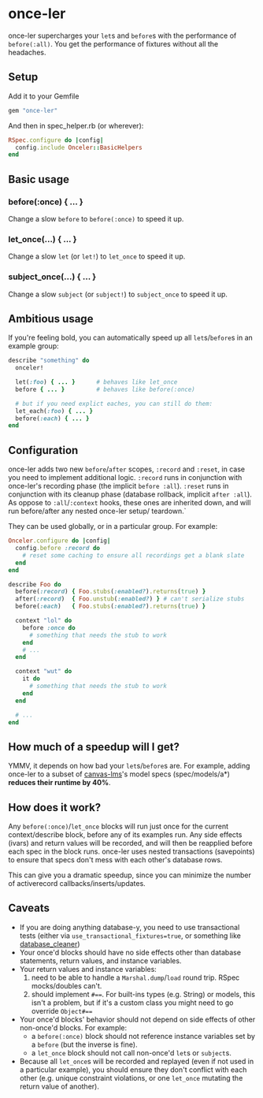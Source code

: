 # once-ler

once-ler supercharges your `let`s and `before`s with the performance
of `before(:all)`. You get the performance of fixtures without all the
headaches.

## Setup

Add it to your Gemfile

```ruby
gem "once-ler"
```

And then in spec_helper.rb (or wherever):

```ruby
RSpec.configure do |config|
  config.include Onceler::BasicHelpers
end
```

## Basic usage

### before(:once) { ... }

Change a slow `before` to `before(:once)` to speed it up.

### let_once(...) { ... }

Change a slow `let` (or `let!`) to `let_once` to speed it up.

### subject_once(...) { ... }

Change a slow `subject` (or `subject!`) to `subject_once` to speed it up.

## Ambitious usage

If you're feeling bold, you can automatically speed up all
`let`s/`before`s in an example group:

```ruby
describe "something" do
  onceler!

  let(:foo) { ... }      # behaves like let_once
  before { ... }         # behaves like before(:once)

  # but if you need explict eaches, you can still do them:
  let_each(:foo) { ... }
  before(:each) { ... }
end
```

## Configuration

once-ler adds two new `before`/`after` scopes, `:record` and `:reset`, in
case you need to implement additional logic. `:record` runs in
conjunction with once-ler's recording phase (the implicit `before :all`).
`:reset` runs in conjunction with its cleanup phase (database rollback,
implicit `after :all`). As oppose to `:all`/`:context` hooks, these ones
are inherited down, and will run before/after any nested once-ler setup/
teardown.`

They can be used globally, or in a particular group. For example:

```ruby
Onceler.configure do |config|
  config.before :record do
    # reset some caching to ensure all recordings get a blank slate
  end
end

describe Foo do
  before(:record) { Foo.stubs(:enabled?).returns(true) }
  after(:record)  { Foo.unstub(:enabled?) } # can't serialize stubs
  before(:each)   { Foo.stubs(:enabled?).returns(true) }

  context "lol" do
    before :once do
      # something that needs the stub to work
    end
    # ...
  end

  context "wut" do
    it do
      # something that needs the stub to work
    end
  end

  # ...
end
```

## How much of a speedup will I get?

YMMV, it depends on how bad your `let`s/`before`s are. For example,
adding once-ler to a subset of [canvas-lms](https://github.com/instructure/canvas-lms)'s
model specs (spec/models/a*) **reduces their runtime by 40%**.

## How does it work?

Any `before(:once)`/`let_once` blocks will run just once for the current
context/describe block, before any of its examples run. Any side effects
(ivars) and return values will be recorded, and will then be reapplied
before each spec in the block runs. once-ler uses nested transactions
(savepoints) to ensure that specs don't mess with each other's database
rows.

This can give you a dramatic speedup, since you can minimize the number
of activerecord callbacks/inserts/updates.

## Caveats

* If you are doing anything database-y, you need to use transactional
  tests (either via `use_transactional_fixtures=true`, or something like
  [database_cleaner](https://github.com/DatabaseCleaner/database_cleaner))
* Your once'd blocks should have no side effects other than database
  statements, return values, and instance variables.
* Your return values and instance variables:
  1. need to be able to handle a `Marshal.dump`/`load` round trip.
     RSpec mocks/doubles can't.
  1. should implement `#==`. For built-ins types (e.g. String) or models,
     this isn't a problem, but if it's a custom class you might need to
     go override `Object#==`
* Your once'd blocks' behavior should not depend on side effects of other
  non-once'd blocks. For example:
  * a `before(:once)` block should not reference instance variables set by a
    `before` (but the inverse is fine).
  * a `let_once` block should not call non-once'd `let`s or `subject`s.
* Because all `let_once`s will be recorded and replayed (even if not used
  in a particular example), you should ensure they don't conflict with
  each other (e.g. unique constraint violations, or one `let_once`
  mutating the return value of another).

